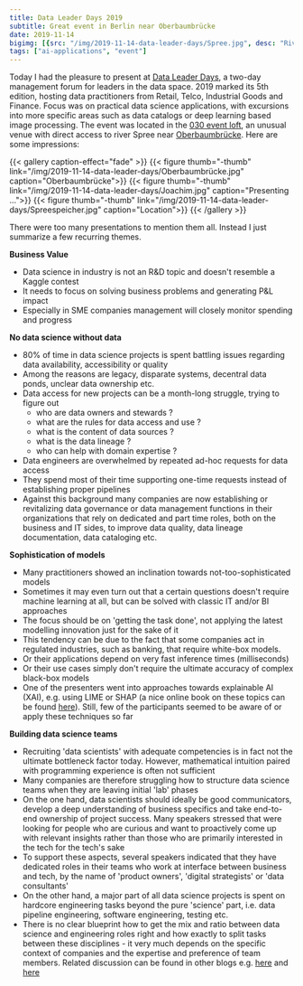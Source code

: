 ```yaml
---
title: Data Leader Days 2019
subtitle: Great event in Berlin near Oberbaumbrücke
date: 2019-11-14
bigimg: [{src: "/img/2019-11-14-data-leader-days/Spree.jpg", desc: "River Spree in the morning"}]
tags: ["ai-applications", "event"]
---
```


Today I had the pleasure to present at [Data Leader Days](https://www.dataleaderdays.com/), a two-day management forum for leaders in the data space. 2019 marked its 5th edition, hosting data practitioners from Retail, Telco, Industrial Goods and Finance. Focus was on practical data science applications, with excursions into more specific areas such as data catalogs or deep learning based image processing. The event was located in the [030 event loft](https://www.spreespeicher-events.de/locations/030eventloft/), an unusual venue with direct access to river Spree near [Oberbaumbrücke](https://de.wikipedia.org/wiki/Oberbaumbr%C3%BCcke). Here are some impressions:

{{< gallery caption-effect="fade" >}}
  {{< figure thumb="-thumb" link="/img/2019-11-14-data-leader-days/Oberbaumbrücke.jpg" caption="Oberbaumbrücke">}}
  {{< figure thumb="-thumb" link="/img/2019-11-14-data-leader-days/Joachim.jpg" caption="Presenting ...">}}
  {{< figure thumb="-thumb" link="/img/2019-11-14-data-leader-days/Spreespeicher.jpg" caption="Location">}}
{{< /gallery >}}


<!--more-->


There were too many presentations to mention them all. Instead I just summarize a few recurring themes.

**Business Value**

- Data science in industry is not an R&D topic and doesn't resemble a  Kaggle contest 
- It needs to focus on solving business problems and generating P&L impact
- Especially in SME companies management will closely monitor spending and progress


**No data science without data**

- 80% of time in data science projects is spent battling issues regarding data availability, accessibility or quality 
- Among the reasons are legacy, disparate systems, decentral data ponds, unclear data ownership etc.
- Data access for new projects can be a month-long struggle, trying to figure out
	- who are data owners and stewards ?
	- what are the rules for data access and use ?
	- what is the content of data sources ?
	- what is the data lineage ?
	- who can help with domain expertise ?
- Data engineers are overwhelmed by repeated ad-hoc requests for data access
- They spend most of their time supporting one-time requests instead of  establishing proper pipelines
- Against this background many companies are now establishing or revitalizing data governance or data management functions in their organizations that rely on dedicated and part time roles, both on the business and IT sides, to improve data quality, data lineage documentation, data cataloging etc.


**Sophistication of models**

- Many practitioners showed an inclination towards not-too-sophisticated models
- Sometimes it may even turn out that a certain questions doesn't require machine learning at all, but can be solved with classic IT and/or BI approaches
- The focus should be on 'getting the task done', not applying the latest modelling innovation just for the sake of it
- This tendency can be due to the fact that some companies act in regulated industries, such as banking, that require white-box models. 
- Or their applications depend on very fast inference times (milliseconds) 
- Or their use cases simply don't require the ultimate accuracy of complex black-box models
- One of the presenters went into approaches towards explainable AI (XAI), e.g. using LIME or SHAP (a nice online book on these topics can be found [here](https://christophm.github.io/interpretable-ml-book/)). Still, few of the participants seemed to be aware of or apply these techniques so far



**Building data science teams**

- Recruiting 'data scientists' with adequate competencies is in fact not the ultimate bottleneck factor today. However, mathematical intuition paired with programming experience is often not sufficient 
- Many companies are therefore struggling how to structure data science teams when they are leaving initial 'lab' phases
- On the one hand, data scientists should ideally be good communicators, develop a deep understanding of business specifics and take end-to-end ownership of project success. Many speakers stressed that were looking for people who are curious and want to proactively come up with relevant insights rather than those who are primarily interested in the tech for the tech's sake
- To support these aspects, several speakers indicated that they have dedicated roles in their teams who work at interface between business and tech, by the name of 'product owners', 'digital strategists' or 'data consultants'
- On the other hand, a major part of all data science projects is spent on hardcore engineering tasks beyond the pure 'science' part, i.e. data pipeline engineering, software engineering, testing etc.
- There is no clear blueprint how to get the mix and ratio between data science and engineering roles right and how exactly to split tasks between these disciplines - it very much depends on the specific context of companies and the expertise and preference of team members. Related discussion can be found in other blogs e.g. [here](https://monzo.com/blog/2019/11/04/how-we-scaled-our-data-team-from-1-to-30-people-part-1) and [here](https://www.locallyoptimistic.com/post/analytics-engineer/)





